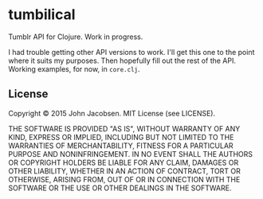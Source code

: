 # tumbilical

Tumblr API for Clojure.  Work in progress.

I had trouble getting other API versions to work.  I'll get this one
to the point where it suits my purposes.  Then hopefully fill out the
rest of the API.  Working examples, for now, in `core.clj`.

## License

Copyright © 2015 John Jacobsen. MIT License (see LICENSE).

THE SOFTWARE IS PROVIDED "AS IS", WITHOUT WARRANTY OF ANY KIND,
EXPRESS OR IMPLIED, INCLUDING BUT NOT LIMITED TO THE WARRANTIES OF
MERCHANTABILITY, FITNESS FOR A PARTICULAR PURPOSE AND
NONINFRINGEMENT. IN NO EVENT SHALL THE AUTHORS OR COPYRIGHT HOLDERS BE
LIABLE FOR ANY CLAIM, DAMAGES OR OTHER LIABILITY, WHETHER IN AN ACTION
OF CONTRACT, TORT OR OTHERWISE, ARISING FROM, OUT OF OR IN CONNECTION
WITH THE SOFTWARE OR THE USE OR OTHER DEALINGS IN THE SOFTWARE.